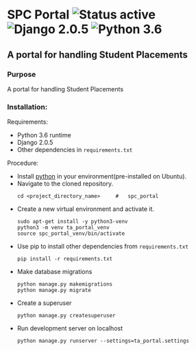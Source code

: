 # SPC Portal ![Status active](https://img.shields.io/badge/Status-active%20development-2eb3c1.svg) ![Django 2.0.5](https://img.shields.io/badge/Django-2.0.5-green.svg) ![Python 3.6](https://img.shields.io/badge/Python-3.6-blue.svg)

## A portal for handling Student Placements

### Purpose
 A portal for handling Student Placements

### Installation:
Requirements:
- Python 3.6 runtime
- Django 2.0.5
- Other dependencies in `requirements.txt`

Procedure:
- Install [python](https://www.python.org/downloads/) in your environment(pre-installed on Ubuntu).
- Navigate to the cloned repository.
    ```
    cd <project_directory_name>     #   spc_portal
    ```
- Create a new virtual environment and activate it.
    ```
    sudo apt-get install -y python3-venv
    python3 -m venv ta_portal_venv
    source spc_portal_venv/bin/activate
    ```
- Use pip to install other dependencies from `requirements.txt`
    ```
    pip install -r requirements.txt
    ```
- Make database migrations
    ```
    python manage.py makemigrations
    python manage.py migrate
    ```
- Create a superuser
    ```
    python manage.py createsuperuser
    ```
- Run development server on localhost
    ```
    python manage.py runserver --settings=ta_portal.settings
    ```
